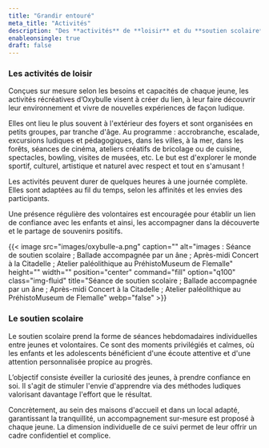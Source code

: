 ```yaml
---
title: "Grandir entouré"
meta_title: "Activités"
description: "Des **activités** de **loisir** et du **soutien scolaire** sont co-organisées et animées par des volontaires."
enableonsingle: true
draft: false
---
```


### Les activités de loisir

Conçues sur mesure selon les besoins et capacités de chaque jeune, les activités récréatives d’Oxybulle visent à créer du lien, à leur faire découvrir leur environnement et vivre de nouvelles expériences de façon ludique. 

Elles ont lieu le plus souvent à l'extérieur des foyers et sont organisées en petits groupes, par tranche d'âge. Au programme : accrobranche, escalade, excursions ludiques et pédagogiques, dans les villes, à la mer, dans les forêts, séances de cinéma, ateliers créatifs de bricolage ou de cuisine, spectacles, bowling, visites de musées, etc. Le but est d'explorer le monde sportif, culturel, artistique et naturel avec respect et tout en s'amusant !

Les activités peuvent durer de quelques heures à une journée complète. Elles sont adaptées au fil du temps, selon les affinités et les envies des participants. 

Une présence régulière des volontaires est encouragée pour établir un lien de confiance avec les enfants et ainsi, les accompagner dans la découverte et le partage de souvenirs positifs.

{{< image src="images/oxybulle-a.png" caption="" alt="images : Séance de soutien scolaire ; Ballade accompagnée par un âne ; Après-midi Concert à la Citadelle ; Atelier paléolithique au PréhistoMuseum de Flemalle" height="" width="" position="center" command="fill" option="q100" class="img-fluid" title="Séance de soutien scolaire ; Ballade accompagnée par un âne ; Après-midi Concert à la Citadelle ; Atelier paléolithique au PréhistoMuseum de Flemalle"  webp="false" >}}

### Le soutien scolaire

Le soutien scolaire prend la forme de séances hebdomadaires individuelles entre jeunes et volontaires. Ce sont des moments privilégiés et calmes, où les enfants et les adolescents bénéficient d'une écoute attentive et d'une attention personnalisée propice au progrès.

L’objectif consiste éveiller la curiosité des jeunes, à prendre confiance en soi. Il s'agit de stimuler l'envie d'apprendre via des méthodes ludiques valorisant davantage l'effort que le résultat.

Concrètement, au sein des maisons d'accueil et dans un local adapté, garantissant la tranquillité, un accompagnement sur-mesure est proposé à chaque jeune. La dimension individuelle de ce suivi permet de leur offrir un cadre confidentiel et complice.

